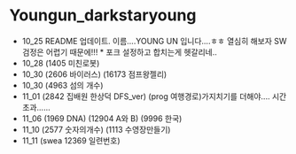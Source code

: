 # Youngun_darkstaryoung

- 10_25 README 업데이트.  이름....YOUNG UN 입니다....ㅎㅎ 열심히 해보자 SW 검정은 어렵기 때문에!!!    * 포크 설정하고 합치는게 헷갈리네..
- 10_28 (1405 미친로봇) 
- 10_30  (2606 바이러스) (16173 점프왕젤리)  
- 10_30 (4963 섬의 개수) 
- 11_01 (2842 집배원 한상덕 DFS_ver) (prog 여행경로)가지치기를 더해야.... 시간초과......
- 11_06 (1969 DNA) (12904 A와 B) (9996 한국)
- 11_10 (2577 숫자의개수) (1113 수영장만들기)  
- 11_11 (swea 12369 일련번호) 

